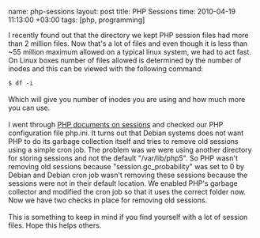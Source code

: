 name: php-sessions
layout: post
title: PHP Sessions
time: 2010-04-19 11:13:00 +03:00
tags: [php, programming]

I recently found out that the directory we kept PHP session files had more than 2 million files. Now that's a lot of files and even though it is less than ~55 million maximum allowed on a typical linux system, we had to act fast. On Linux boxes number of files allowed is determined by the number of inodes and this can be viewed with the following command: <br /><code><br />$ df -i <br /></code><br />Which will give you number of inodes you are using and how much more you can use.<br /><br />I went through <a href="http://us.php.net/manual/en/session.configuration.php">PHP documents on sessions</a> and checked our PHP configuration file php.ini. It turns out that Debian systems does not want PHP to do its garbage collection itself and tries to remove old sessions using a simple cron job. The problem was we were using another directory for storing sessions and not the default "/var/lib/php5". So PHP wasn't removing old sessions because "session.gc_probability" was set to 0 by Debian and Debian cron job wasn't removing these sessions because the sessions were not in their default location. We enabled PHP's garbage collector and modified the cron job so that it uses the correct folder now. Now we have two checks in place for removing old sessions.<br /><br />This is something to keep in mind if you find yourself with a lot of session files. Hope this helps others.
